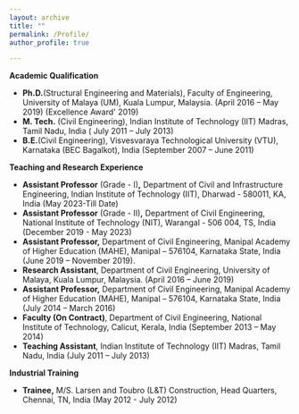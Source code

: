 ```yaml
---
layout: archive
title: ""
permalink: /Profile/
author_profile: true

---
```


**Academic Qualification** 

- **Ph.D.**(Structural Engineering and Materials), Faculty of Engineering, University of Malaya (UM), Kuala Lumpur, Malaysia. (April 2016 – May 2019) (Excellence Award' 2019)
- **M. Tech.** (Civil Engineering), Indian Institute of Technology (IIT) Madras, Tamil Nadu, India ( July 2011 – July 2013) 
- **B.E.**(Civil Engineering), Visvesvaraya Technological University (VTU), Karnataka (BEC Bagalkot), India (September 2007 – June 2011)

 **Teaching and Research Experience**
- **Assistant Professor** (Grade - I)**,** Department of Civil and Infrastructure Engineering, Indian Institute of Technology (IIT), Dharwad - 580011, KA, India (May 2023-Till Date)
- **Assistant Professor** (Grade - II)**,** Department of Civil Engineering, National Institute of Technology (NIT), Warangal - 506 004, TS, India (December 2019 - May 2023)
- **Assistant Professor,** Department of Civil Engineering, Manipal Academy of Higher Education  (MAHE), Manipal – 576104, Karnataka State, India (June 2019 – November  2019).
- **Research Assistant**, Department of Civil Engineering, University of Malaya, Kuala Lumpur, Malaysia. (April 2016 – June 2019)
- **Assistant Professor,** Department of Civil Engineering, Manipal Academy of Higher Education  (MAHE), Manipal – 576104, Karnataka State, India (July 2014 – March  2016)
- **Faculty (On Contract)**, Department of Civil Engineering, National Institute of Technology, Calicut, Kerala, India (September 2013 – May 2014)
- **Teaching Assistant**, Indian Institute of Technology (IIT) Madras, Tamil Nadu, India (July 2011 – July 2013)

**Industrial Training**
-  **Trainee,** M/S. Larsen and Toubro (L&T) Construction, Head Quarters, Chennai, TN, India (May 2012 - July 2012)


